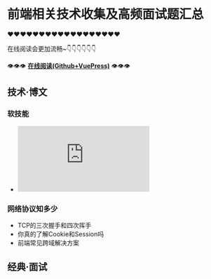 # 前端相关技术收集及高频面试题汇总

❤❤❤❤❤❤❤❤❤❤❤❤❤❤❤❤❤❤

在线阅读会更加流畅~👇👇👇👇👇👇

👁👁👁 **[在线阅读(Github+VuePress)](https://dancingtx.github.io/web_blog/)** 👁👁👁

## 技术·博文

### 软技能

- ![如何处理技术债](https://github.com/dancingTx/web_blog/blob/master/docs/blog/%E8%BD%AF%E6%8A%80%E8%83%BD/%E5%A6%82%E4%BD%95%E5%A4%84%E7%90%86%E6%8A%80%E6%9C%AF%E5%80%BA.md)

### 网络协议知多少

- TCP的三次握手和四次挥手
- 你真的了解Cookie和Session吗
- 前端常见跨域解决方案

## 经典·面试
